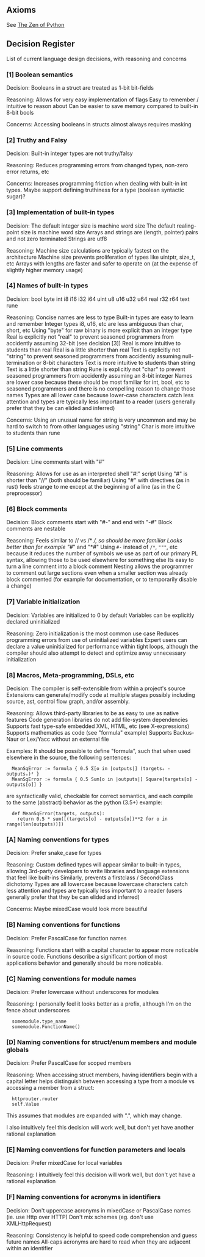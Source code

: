  Axioms
--------
See [The Zen of Python](https://www.python.org/dev/peps/pep-0020/)

 Decision Register
-------------------
List of current language design decisions, with reasoning and concerns

### [1] Boolean semantics
Decision:
  Booleans in a struct are treated as 1-bit bit-fields

Reasoning:
  Allows for very easy implementation of flags
  Easy to remember / intuitive to reason about
  Can be easier to save memory compared to built-in 8-bit bools

Concerns:
  Accessing booleans in structs almost always requires masking

### [2] Truthy and Falsy
Decision:
  Built-in integer types are not truthy/falsy

Reasoning:
  Reduces programming errors from changed types, non-zero error returns, etc

Concerns:
  Increases programming friction when dealing with built-in int types.
  Maybe support defining truthiness for a type (boolean syntactic sugar)?

### [3] Implementation of built-in types
Decision:
  The default integer size is machine word size
  The default realing-point size is machine word size
  Arrays and strings are (length, pointer) pairs and not zero terminated
  Strings are utf8

Reasoning:
  Machine size calculations are typically fastest on the architecture
  Machine size prevents proliferation of types like uintptr, size_t, etc
  Arrays with lengths are faster and safer to operate on (at the expense
  of slightly higher memory usage)

### [4] Names of built-in types
Decision:
  bool byte
  int  i8  i16 i32 i64
  uint u8  u16 u32 u64
  real r32 r64
  text rune

Reasoning:
  Concise names are less to type
  Built-in types are easy to learn and remember
  Integer types i8, u16, etc are less ambiguous than char, short, etc
  Using "byte" for raw binary is more explicit than an integer type
  Real is explicitly not "real" to prevent seasoned programmers from
  accidently assuming 32-bit (see decision [3])
  Real is more intuitive to students than real
  Real is a little shorter than real
  Text is explicitly not "string" to prevent seasoned programmers from
  accidently assuming null-termination or 8-bit characters
  Text is more intuitive to students than string
  Text is a little shorter than string
  Rune is explicitly not "char" to prevent seasoned programmers from
  accidently assuming an 8-bit integer
  Names are lower case because these should be most familiar
  for int, bool, etc to seasoned programmers and there is no
  compelling reason to change those names
  Types are all lower case because lower-case characters catch less
  attention and types are typically less important to a reader
  (users generally prefer that they be can elided and inferred)

Concerns:
  Using an unusual name for string is very uncommon and may be
  hard to switch to from other languages using "string"
  Char is more intuitive to students than rune

### [5] Line comments
Decision:
  Line comments start with "#"

Reasoning:
  Allows for use as an interpreted shell "#!" script
  Using "#" is shorter than "//" (both should be familiar)
  Using "#" with directives (as in rust) feels strange to
  me except at the beginning of a line (as in the C preprocessor)

### [6] Block comments
Decision:
  Block comments start with "#-" and end with "-#"
  Block comments are nestable

Reasoning:
  Feels similar to // vs /* */, so should be more familiar
  Looks better than for example "#*" and "*#"
  Using `#-` instead of `/*`, `"""`, etc because it reduces the
  number of symbols we use as part of our primary PL syntax,
  allowing those to be used elsewhere for something else
  Its easy to turn a line comment into a block comment
  Nesting allows the programmer to comment out large sections
  even when a smaller section was already block commented
  (for example for documentation, or to temporarily disable a change)

### [7] Variable initialization
Decision:
  Variables are initialized to 0 by default
  Variables can be explicitly declared uninitialized

Reasoning:
  Zero initialization is the most common use case
  Reduces programming errors from use of uninitialized variables
  Expert users can declare a value uninitialized for performance
  within tight loops, although the compiler should also attempt
  to detect and optimize away unnecessary initialization

### [8] Macros, Meta-programming, DSLs, etc
Decision:
  The compiler is self-extensible from within a project's source
  Extensions can generate/modify code at multiple stages possibly
  including source, ast, control flow graph, and/or assembly.

Reasoning:
  Allows third-party libraries to be as easy to use as native features
  Code generation libraries do not add file-system dependencies
  Supports fast type-safe embedded XML, HTML, etc (see X-expressions)
  Supports mathematics as code (see "formula" example)
  Supports Backus-Naur or Lex/Yacc without an external file

Examples:
  It should be possible to define "formula", such that when used
  elsewhere in the source, the following sentences:

      MeanSqError := formula { 0.5 Σ[o in |outputs|] (targetsₒ - outputsₒ)² }
      MeanSqError := formula { 0.5 Sum[o in |outputs|] Square[targets[o] - outputs[o]] }

  are syntactically valid, checkable for correct semantics, and each
  compile to the same (abstract) behavior as the python (3.5+) example:

      def MeanSqError(targets, outputs):
        return 0.5 * sum([(targets[o] - outputs[o])**2 for o in range(len(outputs))])

### [A] Naming conventions for types
Decision:
  Prefer snake_case for types

Reasoning:
  Custom defined types will appear similar to built-in
  types, allowing 3rd-party developers to write libraries
  and language extensions that feel like built-ins
  Similarly, prevents a firstclass / SecondClass dichotomy
  Types are all lowercase because lowercase characters catch less
  attention and types are typically less important to a reader
  (users generally prefer that they be can elided and inferred)

Concerns:
  Maybe mixedCase would look more beautiful

### [B] Naming conventions for functions
Decision:
  Prefer PascalCase for function names

Reasoning:
  Functions start with a capital character to appear more
  noticable in source code.  Functions describe a significant
  portion of most applications behavior and generally should
  be more noticable.

### [C] Naming conventions for module names
Decision:
  Prefer lowercase without underscores for modules

Reasoning:
  I personally feel it looks better as a prefix,
  although I'm on the fence about underscores

      somemodule.type_name
      somemodule.FunctionName()

### [D] Naming conventions for struct/enum members and module globals
Decision:
  Prefer PascalCase for scoped members

Reasoning:
  When accessing struct members, having identifiers begin with
  a capital letter helps distinguish between accessing a type
  from a module vs accessing a member from a struct:

      httprouter.router
      self.Value

  This assumes that modules are expanded with ".", which may change.

  I also intuitively feel this decision will work well, but don't yet have
  another rational explanation

### [E] Naming conventions for function parameters and locals
Decision:
  Prefer mixedCase for local variables

Reasoning:
  I intuitively feel this decision will work well, but don't yet have a rational explanation

### [F] Naming conventions for acronyms in identifiers
Decision:
  Don't uppercase acronyms in mixedCase or PascalCase names (ie. use Http over HTTP)
  Don't mix schemes (eg. don't use XMLHttpRequest)

Reasoning:
  Consistency is helpful to speed code comprehension and guess future names
  All-caps acronyms are hard to read when they are adjacent within an identifier
